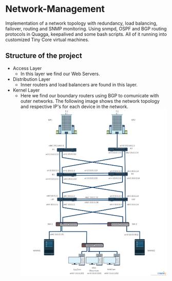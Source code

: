 # Network-Management
Implementation of a network topology with redundancy, load balancing, failover, routing and SNMP monitoring. Using snmpd, OSPF and BGP routing protocols in Quagga, keepalived and some bash scripts. All of it running into customized Tiny Core virtual machines.
## Structure of the project
* Access Layer
  * In this layer we find our Web Servers.
* Distribution Layer
  * Inner routers and load balancers are found in this layer.
* Kernel Layer
  * Here we find our boundary routers using BGP to comunicate with outer networks.
The following image shows the network topology and respective IP's for each device in the network.
![Network Topology](/images/network-topology.png)
